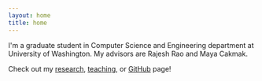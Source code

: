 ```yaml
---
layout: home
title: home
---
```


I'm a graduate student in Computer Science and Engineering department at University of Washington.
My advisors are Rajesh Rao and Maya Cakmak.

Check out my [research](./research), [teaching](./teaching), or [GitHub](https://github.com/mjyc) page!
